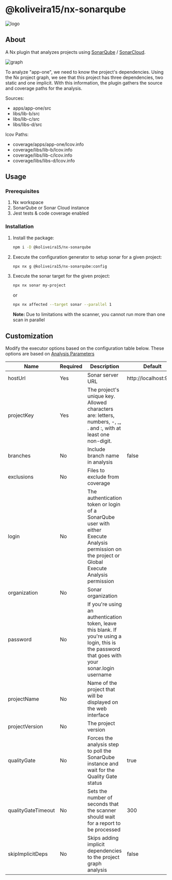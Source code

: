 # @koliveira15/nx-sonarqube

![logo](https://i.ibb.co/R0bzqtP/nx-sonarqube.png)

## About

A Nx plugin that analyzes projects using [SonarQube](https://www.sonarqube.org)
/ [SonarCloud](https://sonarcloud.io).

![graph](https://i.ibb.co/qYb9vXk/graph.png)

To analyze "app-one", we need to know the project's dependencies. Using the Nx project graph,
we see that this project has three dependencies, two static and one implicit. With this information,
the plugin gathers the source and coverage paths for the analysis.

Sources:

- apps/app-one/src
- libs/lib-b/src
- libs/lib-c/src
- libs/libs-d/src

lcov Paths:

- coverage/apps/app-one/lcov.info
- coverage/libs/lib-b/lcov.info
- coverage/libs/lib-c/lcov.info
- coverage/libs/libs-d/lcov.info

## Usage

### Prerequisites

1. Nx workspace
2. SonarQube or Sonar Cloud instance
3. Jest tests & code coverage enabled

### Installation

1. Install the package:
   ```bash
   npm i -D @koliveira15/nx-sonarqube
   ```
2. Execute the configuration generator to setup sonar for a given project:
   ```bash
   npx nx g @koliveira15/nx-sonarqube:config
   ```
3. Execute the sonar target for the given project:
   ```bash
   npx nx sonar my-project
   ```
   or
   ```bash
   npx nx affected --target sonar --parallel 1
   ```
   **Note:** Due to limitations with the scanner, you cannot run more than one scan in parallel

## Customization

Modify the executor options based on the configuration table below. These options are based on [Analysis Parameters](https://docs.sonarqube.org/latest/analysis/analysis-parameters/)

| Name               | Required | Description                                                                                                                                        | Default               |
| ------------------ | -------- | -------------------------------------------------------------------------------------------------------------------------------------------------- | --------------------- |
| hostUrl            | Yes      | Sonar server URL                                                                                                                                   | http://localhost:9000 |
| projectKey         | Yes      | The project's unique key. Allowed characters are: letters, numbers, -, \_, . and :, with at least one non-digit.                                   |                       |
| branches           | No       | Include branch name in analysis                                                                                                                    | false                 |
| exclusions         | No       | Files to exclude from coverage                                                                                                                     |                       |
| login              | No       | The authentication token or login of a SonarQube user with either Execute Analysis permission on the project or Global Execute Analysis permission |                       |
| organization       | No       | Sonar organization                                                                                                                                 |                       |
| password           | No       | If you're using an authentication token, leave this blank. If you're using a login, this is the password that goes with your sonar.login username  |                       |
| projectName        | No       | Name of the project that will be displayed on the web interface                                                                                    |                       |
| projectVersion     | No       | The project version                                                                                                                                |                       |
| qualityGate        | No       | Forces the analysis step to poll the SonarQube instance and wait for the Quality Gate status                                                       | true                  |
| qualityGateTimeout | No       | Sets the number of seconds that the scanner should wait for a report to be processed                                                               | 300                   |
| skipImplicitDeps   | No       | Skips adding implicit dependencies to the project graph analysis                                                                                   | false                 |
